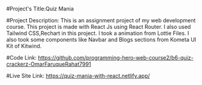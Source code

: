 #Project's Title:Quiz Mania


#Project Description: This is an  assignment project of my web development course. This project is made with React Js using React Router. I also used Tailwind CSS,Rechart in this project. I took a animation from Lottie Files. I also took some components like Navbar and Blogs sections from Kometa UI Kit of Kitwind.





#Code Link: https://github.com/programming-hero-web-course2/b6-quiz-crackerz-OmarFaruqueRahat7991

#Live Site Link: https://quiz-mania-with-react.netlify.app/